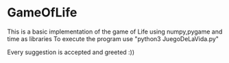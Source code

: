 # GameOfLife
This is a basic implementation of the game of Life using numpy,pygame and time as libraries 
To execute the program use "python3 JuegoDeLaVida.py"

Every suggestion is accepted and greeted :))
